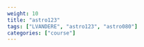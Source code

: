 ```yaml
---
weight: 10
title: "astro123"
tags: ["LVANDERE", "astro123", "astro080"]
categories: ["course"]
---
```

